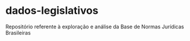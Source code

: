 # dados-legislativos
Repositório referente à exploração e análise da Base de Normas Jurídicas Brasileiras
